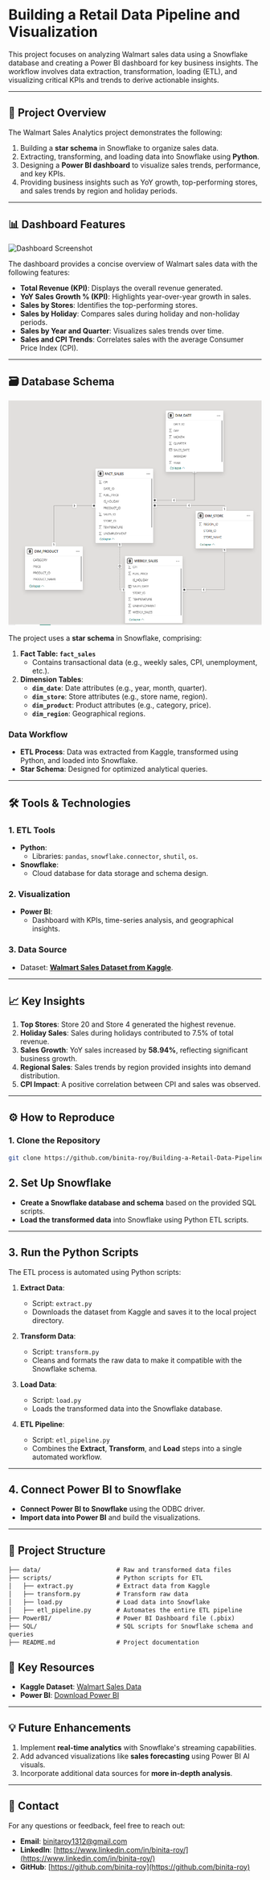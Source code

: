 # **Building a Retail Data Pipeline and Visualization**

This project focuses on analyzing Walmart sales data using a Snowflake database and creating a Power BI dashboard for key business insights. The workflow involves data extraction, transformation, loading (ETL), and visualizing critical KPIs and trends to derive actionable insights.

---

## **📌 Project Overview**

The Walmart Sales Analytics project demonstrates the following:
1. Building a **star schema** in Snowflake to organize sales data.
2. Extracting, transforming, and loading data into Snowflake using **Python**.
3. Designing a **Power BI dashboard** to visualize sales trends, performance, and key KPIs.
4. Providing business insights such as YoY growth, top-performing stores, and sales trends by region and holiday periods.

---

## **📊 Dashboard Features**

![Dashboard Screenshot](https://github.com/binita-roy/Building-a-Retail-Data-Pipeline-and-Visualization/dashboard_key_KPIs_visualization.png)

The dashboard provides a concise overview of Walmart sales data with the following features:
- **Total Revenue (KPI)**: Displays the overall revenue generated.
- **YoY Sales Growth % (KPI)**: Highlights year-over-year growth in sales.
- **Sales by Stores**: Identifies the top-performing stores.
- **Sales by Holiday**: Compares sales during holiday and non-holiday periods.
- **Sales by Year and Quarter**: Visualizes sales trends over time.
- **Sales and CPI Trends**: Correlates sales with the average Consumer Price Index (CPI).

---

## **🗃️ Database Schema**

![Database Schema Screenshot](./database_schema.PNG)

The project uses a **star schema** in Snowflake, comprising:
1. **Fact Table: `fact_sales`**
   - Contains transactional data (e.g., weekly sales, CPI, unemployment, etc.).
2. **Dimension Tables**:
   - **`dim_date`**: Date attributes (e.g., year, month, quarter).
   - **`dim_store`**: Store attributes (e.g., store name, region).
   - **`dim_product`**: Product attributes (e.g., category, price).
   - **`dim_region`**: Geographical regions.

### **Data Workflow**
- **ETL Process**: Data was extracted from Kaggle, transformed using Python, and loaded into Snowflake.
- **Star Schema**: Designed for optimized analytical queries.

---

## **🛠️ Tools & Technologies**

### **1. ETL Tools**
- **Python**:
  - Libraries: `pandas`, `snowflake.connector`, `shutil`, `os`.
- **Snowflake**:
  - Cloud database for data storage and schema design.

### **2. Visualization**
- **Power BI**:
  - Dashboard with KPIs, time-series analysis, and geographical insights.

### **3. Data Source**
- Dataset: **[Walmart Sales Dataset from Kaggle](https://www.kaggle.com/datasets/rutuspatel/walmart-dataset-retail)**.

---

## **📈 Key Insights**
1. **Top Stores**: Store 20 and Store 4 generated the highest revenue.
2. **Holiday Sales**: Sales during holidays contributed to 7.5% of total revenue.
3. **Sales Growth**: YoY sales increased by **58.94%**, reflecting significant business growth.
4. **Regional Sales**: Sales trends by region provided insights into demand distribution.
5. **CPI Impact**: A positive correlation between CPI and sales was observed.

---

## **⚙️ How to Reproduce**

### **1. Clone the Repository**
```bash
git clone https://github.com/binita-roy/Building-a-Retail-Data-Pipeline-and-Visualization.git
```
## **2. Set Up Snowflake**
- **Create a Snowflake database and schema** based on the provided SQL scripts.
- **Load the transformed data** into Snowflake using Python ETL scripts.

---

## **3. Run the Python Scripts**
The ETL process is automated using Python scripts:

1. **Extract Data**:  
   - Script: `extract.py`  
   - Downloads the dataset from Kaggle and saves it to the local project directory.

2. **Transform Data**:  
   - Script: `transform.py`  
   - Cleans and formats the raw data to make it compatible with the Snowflake schema.

3. **Load Data**:  
   - Script: `load.py`  
   - Loads the transformed data into the Snowflake database.

4. **ETL Pipeline**:  
   - Script: `etl_pipeline.py`  
   - Combines the **Extract**, **Transform**, and **Load** steps into a single automated workflow.

---

## **4. Connect Power BI to Snowflake**
- **Connect Power BI to Snowflake** using the ODBC driver.
- **Import data into Power BI** and build the visualizations.

---

## **📂 Project Structure**
```plaintext
├── data/                     # Raw and transformed data files
├── scripts/                  # Python scripts for ETL
│   ├── extract.py            # Extract data from Kaggle
│   ├── transform.py          # Transform raw data
│   ├── load.py               # Load data into Snowflake
│   ├── etl_pipeline.py       # Automates the entire ETL pipeline
├── PowerBI/                  # Power BI Dashboard file (.pbix)
├── SQL/                      # SQL scripts for Snowflake schema and queries
├── README.md                 # Project documentation
````

## **🔗 Key Resources**
- **Kaggle Dataset**: [Walmart Sales Data](https://www.kaggle.com/datasets/rutuspatel/walmart-dataset-retail)
- **Power BI**: [Download Power BI](https://powerbi.microsoft.com/)

---

## **💡 Future Enhancements**
1. Implement **real-time analytics** with Snowflake's streaming capabilities.
2. Add advanced visualizations like **sales forecasting** using Power BI AI visuals.
3. Incorporate additional data sources for **more in-depth analysis**.

---

## **📧 Contact**
For any questions or feedback, feel free to reach out:
- **Email**: [binitaroy1312@gmail.com](mailto:binitaroy1312@gmail.com)
- **LinkedIn**: [https://www.linkedin.com/in/binita-roy/](https://www.linkedin.com/in/binita-roy/)
- **GitHub**: [https://github.com/binita-roy](https://github.com/binita-roy)
